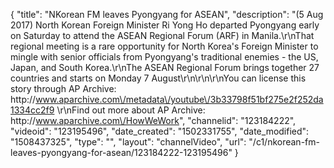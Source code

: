 {
    "title": "NKorean FM leaves Pyongyang for ASEAN",
    "description": "(5 Aug 2017) North Korean Foreign Minister Ri Yong Ho departed Pyongyang early on Saturday to attend the ASEAN Regional Forum (ARF) in Manila.\r\nThat regional meeting is a rare opportunity for North Korea's Foreign Minister to mingle with senior officials from Pyongyang's traditional enemies - the US, Japan, and South Korea.\r\nThe ASEAN Regional Forum brings together 27 countries and starts on Monday 7 August\r\n\r\n\r\nYou can license this story through AP Archive: http:\/\/www.aparchive.com\/metadata\/youtube\/3b33798f51bf275e2f252da1334cc2f9 \r\nFind out more about AP Archive: http:\/\/www.aparchive.com\/HowWeWork",
    "channelid": "123184222",
    "videoid": "123195496",
    "date_created": "1502331755",
    "date_modified": "1508437325",
    "type": "",
    "layout": "channelVideo",
    "url": "\/c1\/nkorean-fm-leaves-pyongyang-for-asean\/123184222-123195496"
}